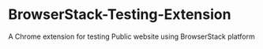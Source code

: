 BrowserStack-Testing-Extension
==============================
A Chrome extension for testing Public website using BrowserStack platform

